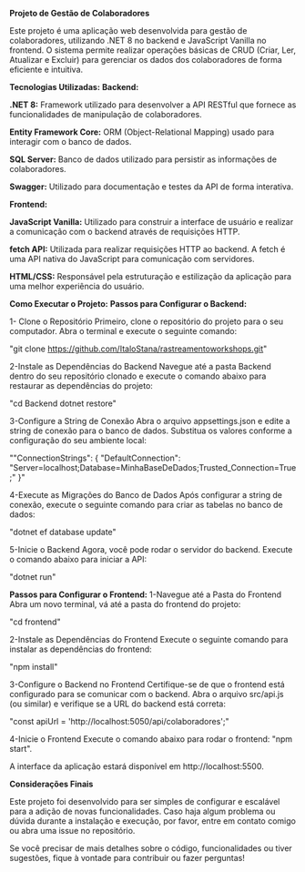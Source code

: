 **Projeto de Gestão de Colaboradores**

Este projeto é uma aplicação web desenvolvida para gestão de colaboradores, utilizando .NET 8 no backend e JavaScript Vanilla no frontend. O sistema permite realizar operações básicas de CRUD (Criar, Ler, Atualizar e Excluir) para gerenciar os dados dos colaboradores de forma eficiente e intuitiva.

**Tecnologias Utilizadas:**
**Backend:**

**.NET 8:** Framework utilizado para desenvolver a API RESTful que fornece as funcionalidades de manipulação de colaboradores.

**Entity Framework Core:** ORM (Object-Relational Mapping) usado para interagir com o banco de dados.

**SQL Server:** Banco de dados utilizado para persistir as informações de colaboradores.

**Swagger:** Utilizado para documentação e testes da API de forma interativa.

**Frontend:**

**JavaScript Vanilla:** Utilizado para construir a interface de usuário e realizar a comunicação com o backend através de requisições HTTP.

**fetch API:** Utilizada para realizar requisições HTTP ao backend. A fetch é uma API nativa do JavaScript para comunicação com servidores.

**HTML/CSS:** Responsável pela estruturação e estilização da aplicação para uma melhor experiência do usuário.


**Como Executar o Projeto:**
**Passos para Configurar o Backend:**

1- Clone o Repositório Primeiro, clone o repositório do projeto para o seu computador. Abra o terminal e execute o seguinte comando:

"git clone https://github.com/ItaloStana/rastreamentoworkshops.git"

2-Instale as Dependências do Backend Navegue até a pasta Backend dentro do seu repositório clonado e execute o comando abaixo para restaurar as dependências do projeto:

"cd Backend
dotnet restore"

3-Configure a String de Conexão Abra o arquivo appsettings.json e edite a string de conexão para o banco de dados. Substitua os valores conforme a configuração do seu ambiente local:

""ConnectionStrings": {
  "DefaultConnection": "Server=localhost;Database=MinhaBaseDeDados;Trusted_Connection=True;"
}"

4-Execute as Migrações do Banco de Dados Após configurar a string de conexão, execute o seguinte comando para criar as tabelas no banco de dados:

"dotnet ef database update"

5-Inicie o Backend Agora, você pode rodar o servidor do backend. Execute o comando abaixo para iniciar a API:

"dotnet run"

**Passos para Configurar o Frontend:**
1-Navegue até a Pasta do Frontend Abra um novo terminal, vá até a pasta do frontend do projeto:

"cd frontend"

2-Instale as Dependências do Frontend Execute o seguinte comando para instalar as dependências do frontend:

"npm install"

3-Configure o Backend no Frontend Certifique-se de que o frontend está configurado para se comunicar com o backend. Abra o arquivo src/api.js (ou similar) e verifique se a URL do backend está correta:

"const apiUrl = 'http://localhost:5050/api/colaboradores';"

4-Inicie o Frontend Execute o comando abaixo para rodar o frontend:
"npm start".

A interface da aplicação estará disponível em http://localhost:5500.


**Considerações Finais**

Este projeto foi desenvolvido para ser simples de configurar e escalável para a adição de novas funcionalidades. Caso haja algum problema ou dúvida durante a instalação e execução, por favor, entre em contato comigo ou abra uma issue no repositório.

Se você precisar de mais detalhes sobre o código, funcionalidades ou tiver sugestões, fique à vontade para contribuir ou fazer perguntas!

